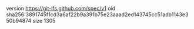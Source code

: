 version https://git-lfs.github.com/spec/v1
oid sha256:3891745f1cd3a6af22b9a391b75e23aaad2ed143745cc51adb1143e350b94874
size 1305
